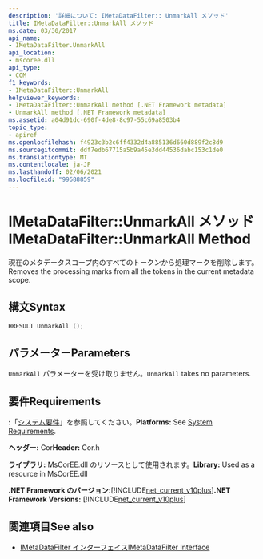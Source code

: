 ```yaml
---
description: '詳細について: IMetaDataFilter:: UnmarkAll メソッド'
title: IMetaDataFilter::UnmarkAll メソッド
ms.date: 03/30/2017
api_name:
- IMetaDataFilter.UnmarkAll
api_location:
- mscoree.dll
api_type:
- COM
f1_keywords:
- IMetaDataFilter::UnmarkAll
helpviewer_keywords:
- IMetaDataFilter::UnmarkAll method [.NET Framework metadata]
- UnmarkAll method [.NET Framework metadata]
ms.assetid: a04d91dc-690f-4de8-8c97-55c69a8503b4
topic_type:
- apiref
ms.openlocfilehash: f4923c3b2c6ff4332d4a885136d660d889f2c8d9
ms.sourcegitcommit: ddf7edb67715a5b9a45e3dd44536dabc153c1de0
ms.translationtype: MT
ms.contentlocale: ja-JP
ms.lasthandoff: 02/06/2021
ms.locfileid: "99688859"
---
```

# <a name="imetadatafilterunmarkall-method"></a><span data-ttu-id="fbe36-103">IMetaDataFilter::UnmarkAll メソッド</span><span class="sxs-lookup"><span data-stu-id="fbe36-103">IMetaDataFilter::UnmarkAll Method</span></span>

<span data-ttu-id="fbe36-104">現在のメタデータスコープ内のすべてのトークンから処理マークを削除します。</span><span class="sxs-lookup"><span data-stu-id="fbe36-104">Removes the processing marks from all the tokens in the current metadata scope.</span></span>  
  
## <a name="syntax"></a><span data-ttu-id="fbe36-105">構文</span><span class="sxs-lookup"><span data-stu-id="fbe36-105">Syntax</span></span>  
  
```cpp  
HRESULT UnmarkAll ();  
```  
  
## <a name="parameters"></a><span data-ttu-id="fbe36-106">パラメーター</span><span class="sxs-lookup"><span data-stu-id="fbe36-106">Parameters</span></span>  

 <span data-ttu-id="fbe36-107">`UnmarkAll` パラメーターを受け取りません。</span><span class="sxs-lookup"><span data-stu-id="fbe36-107">`UnmarkAll` takes no parameters.</span></span>  
  
## <a name="requirements"></a><span data-ttu-id="fbe36-108">要件</span><span class="sxs-lookup"><span data-stu-id="fbe36-108">Requirements</span></span>  

 <span data-ttu-id="fbe36-109">**:**「[システム要件](../../get-started/system-requirements.md)」を参照してください。</span><span class="sxs-lookup"><span data-stu-id="fbe36-109">**Platforms:** See [System Requirements](../../get-started/system-requirements.md).</span></span>  
  
 <span data-ttu-id="fbe36-110">**ヘッダー:** Cor</span><span class="sxs-lookup"><span data-stu-id="fbe36-110">**Header:** Cor.h</span></span>  
  
 <span data-ttu-id="fbe36-111">**ライブラリ:** MsCorEE.dll のリソースとして使用されます。</span><span class="sxs-lookup"><span data-stu-id="fbe36-111">**Library:** Used as a resource in MsCorEE.dll</span></span>  
  
 <span data-ttu-id="fbe36-112">**.NET Framework のバージョン:**[!INCLUDE[net_current_v10plus](../../../../includes/net-current-v10plus-md.md)]</span><span class="sxs-lookup"><span data-stu-id="fbe36-112">**.NET Framework Versions:** [!INCLUDE[net_current_v10plus](../../../../includes/net-current-v10plus-md.md)]</span></span>  
  
## <a name="see-also"></a><span data-ttu-id="fbe36-113">関連項目</span><span class="sxs-lookup"><span data-stu-id="fbe36-113">See also</span></span>

- [<span data-ttu-id="fbe36-114">IMetaDataFilter インターフェイス</span><span class="sxs-lookup"><span data-stu-id="fbe36-114">IMetaDataFilter Interface</span></span>](imetadatafilter-interface.md)
